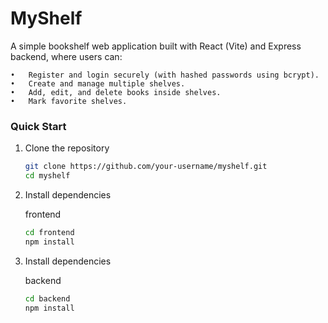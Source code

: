 # MyShelf

A simple bookshelf web application built with React (Vite) and Express backend, where users can:

	•	Register and login securely (with hashed passwords using bcrypt).
	•	Create and manage multiple shelves.
	•	Add, edit, and delete books inside shelves.
	•	Mark favorite shelves.


### Quick Start

1. Clone the repository
   
	```bash
	git clone https://github.com/your-username/myshelf.git
	cd myshelf
	```

2. Install dependencies

	frontend
	```bash
	cd frontend
	npm install
	```

2. Install dependencies

	backend
	```bash
	cd backend
	npm install
	```


